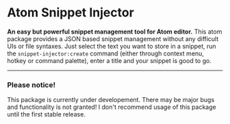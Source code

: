 # Atom Snippet Injector
**An easy but powerful snippet management tool for Atom editor.**
This atom package provides a JSON based snippet management without any difficult UIs or file syntaxes.
Just select the text you want to store in a snippet, run the `snippet-injector:create` command (either through context menu, hotkey or command palette), enter a title and your snippet is good to go.

---

### Please notice!
This package is currently under developement. There may be major bugs and functionality is not granted! I don't recommend usage of this package until the first stable release.
